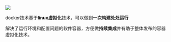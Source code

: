 ![](https://pic-1257412153.cos.ap-nanjing.myqcloud.com/images/images/2022/12/04/20221204215929-7cb994.png)

docker技术基于**linux虚拟化**技术，可以做到**一次构建处处运行**

解决了运行环境和配置问题的软件容器，方便做**持续集成**并有助于整体发布的容器虚拟化技术。